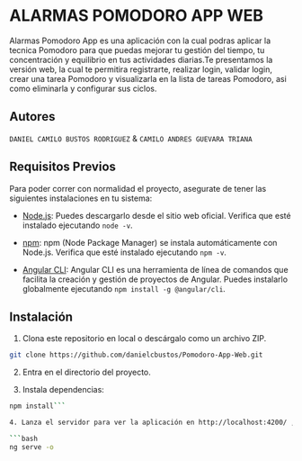 # ALARMAS POMODORO APP WEB

Alarmas Pomodoro App es una aplicación con la cual podras aplicar la tecnica Pomodoro para que puedas mejorar tu gestión del tiempo, tu concentración y equilibrio en tus actividades diarias.Te presentamos la versión web, la cual te permitira registrarte, realizar login, validar login, crear una tarea Pomodoro y visualizarla en la lista de tareas Pomodoro, asi como eliminarla y configurar sus ciclos.

## Autores

`DANIEL CAMILO BUSTOS RODRIGUEZ` & `CAMILO ANDRES GUEVARA TRIANA`

## Requisitos Previos

Para poder correr con normalidad el proyecto, asegurate de tener las siguientes instalaciones en tu sistema:

- [Node.js](https://nodejs.org/): Puedes descargarlo desde el sitio web oficial.
  Verifica que esté instalado ejecutando `node -v`.

- [npm](https://www.npmjs.com/): npm (Node Package Manager) se instala automáticamente con Node.js. Verifica que esté instalado ejecutando `npm -v`.

- [Angular CLI](https://cli.angular.io/): Angular CLI es una herramienta de línea de comandos que facilita la creación y gestión de proyectos de Angular. Puedes instalarlo globalmente ejecutando `npm install -g @angular/cli`.

## Instalación

1. Clona este repositorio en local o descárgalo como un archivo ZIP.

```bash
git clone https://github.com/danielcbustos/Pomodoro-App-Web.git
```

2. Entra en el directorio del proyecto.

3. Instala dependencias:

```bash
npm install```

4. Lanza el servidor para ver la aplicación en http://localhost:4200/ , se abrira la aplicación en tu navegador web predeterminado:

```bash
ng serve -o
```

